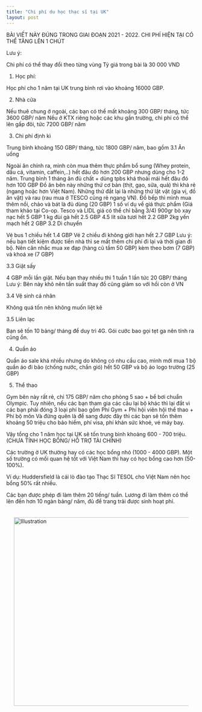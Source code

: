 ```yaml
---
title: "Chi phí du học thạc sĩ tại UK"
layout: post
---
```

BÀI VIẾT NÀY ĐÚNG TRONG GIAI ĐOẠN 2021 - 2022. CHI PHÍ HIỆN TẠI CÓ THỂ TĂNG LÊN 1 CHÚT

Lưu ý: 

Chi phí có thể thay đổi theo từng vùng
Tỷ giá trong bài là 30 000 VND
1. Học phí:

Học phí cho 1 năm tại UK trung bình rơi vào khoảng 16000 GBP. 


2. Nhà cửa

Nếu thuê chung ở ngoài, các bạn có thể mất khoảng 300 GBP/ tháng, tức 3600 GBP/ năm
Nếu ở KTX riêng hoặc các khu gần trường, chi phí có thể lên gấp đôi, tức 7200 GBP/ năm

3. Chi phí định kì 

Trung bình khoảng 150 GBP/ tháng, tức 1800 GBP/ năm, bao gồm
3.1 Ăn uống

Ngoài ăn chính ra, mình còn mua thêm thực phẩm bổ sung (Whey protein, dầu cá, vitamin, caffein,..) hết đâu đó hơn 200 GBP nhưng dùng cho 1-2 năm. Trung bình 1 tháng ăn đủ chất + dùng tpbs khá thoải mái hết đâu đó hơn 100 GBP
Đồ ăn bên này những thứ cơ bản (thịt, gạo, sữa, quả) thì khá rẻ (ngang hoặc hơn Việt Nam). Những thứ đắt lại là những thứ lặt vặt (gia vị, đồ ăn vặt) và rau (rau mua ở TESCO cũng rẻ ngang VN).
Đồ bếp thì mình mua thêm nồi, chảo và bát là đủ dùng  (20 GBP)
1 số ví dụ về giá thực phẩm (Giá tham khảo tại Co-op. Tesco và LIDL giá có thể chỉ bằng 3/4)
900gr bò xay nạc hết 5 GBP
1 kg đùi gà hết 2.5 GBP
4.5 lít sữa tươi hết 2.2 GBP
2kg yến mạch hết 2 GBP
3.2 Di chuyển

Vé bus 1 chiều hết 1.4 GBP
Vé 2 chiều đi không giới hạn hết 2.7 GBP
Lưu ý: nếu bạn tiết kiệm được tiền nhà thì se  mất thêm chi phí đi lại và thời gian đi bộ.
Nên cân nhắc mua xe đạp (hàng cũ tầm 50 GBP) kèm theo bơm (7 GBP) và khoá xe (7 GBP)

3.3 Giặt sấy

4 GBP mỗi lần giặt. Nếu bạn thay nhiều thì 1 tuần 1 lần tức 20 GBP/ tháng
Lưu ý: Bên này khô nên tần suất thay đồ cũng giảm so với hồi còn ở VN

3.4 Vệ sinh cá nhân

Không quá tốn nên không muốn liệt kê

3.5 Liên lạc

Bạn sẽ tốn 10 bảng/ tháng để duy trì 4G. Gói cước bao gọi tẹt ga nên tính ra cũng ổn.

4. Quần áo

Quần áo sale khá nhiều nhưng do không có nhu cầu cao, mình mới mua 1 bộ quần áo đi bão (chống nước, chắn gió) hết 50 GBP và bộ áo logo trường (25 GBP)

5. Thể thao 

Gym bên này rất rẻ, chỉ 175 GBP/ năm cho phòng 5 sao + bể bơi chuẩn Olympic. Tuy nhiên, nếu các bạn tham gia các câu lại bộ khác thì lại đắt vì các bạn phải đóng 3 loại phí bao gồm Phí Gym + Phí hội viên hội thể thao + Phí bộ môn
Và đừng quên là để sang được đây thì các bạn sẽ tốn thêm khoảng 50 triệu cho bảo hiểm, phí visa, phí khán sức khoẻ, vé máy bay.

Vậy tổng cho 1 năm học tại UK sẽ tốn trung bình khoảng 600 - 700 triệu. (CHƯA TÍNH HỌC BỔNG/ HỖ TRỢ TÀI CHÍNH)

Các trường ở UK thường hay có các học bổng nhỏ (1000 - 4000 GBP). Một số trường có mối quan hệ tốt với Việt Nam thì hay có học bổng cao hơn (50-100%). 

Ví dụ: Huddersfield là cái lò đào tạo Thạc Sĩ TESOL cho Việt Nam nên học bổng 50% rất nhiều.

Các bạn được phép đi làm thêm 20 tiếng/ tuần. Lương đi làm thêm có thể lên đến hơn 10 ngàn bảng/ năm, đủ để trang trải được sinh hoạt phí.


<div style="display: flex; justify-content: center; padding: 20px;">
    <img src="{{ site.baseurl }}/assets/media/posts/2022-05-01-chi-phi-du-hoc-thac-si-tai-uk.png" alt="Illustration" style="width: 500px; height: auto;">
</div>
